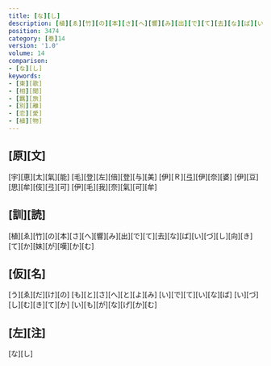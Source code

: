 ```yaml
---
title: [な][し]
description: [植][ゑ][竹][の][本][さ][へ][響][み][出][で][て][去][な][ば][い][づ][し][向][き][て][か][妹][が][嘆][か][む]
position: 3474
category: [巻]14
version: '1.0'
volume: 14
comparison:
- [な][し]
keywords:
- [東][歌]
- [相][聞]
- [羈][旅]
- [別][離]
- [恋][愛]
- [植][物]
---
```


## [原][文]

[宇][恵][太][氣][能] [毛][登][左][倍][登][与][美] [伊][Ｒ][弖][伊][奈][婆] [伊][豆][思][牟][伎][弖][可] [伊][毛][我][奈][氣][可][牟]

## [訓][読]

[植][ゑ][竹][の][本][さ][へ][響][み][出][で][て][去][な][ば][い][づ][し][向][き][て][か][妹][が][嘆][か][む]

## [仮][名]

[う][ゑ][だ][け][の] [も][と][さ][へ][と][よ][み] [い][で][て][い][な][ば] [い][づ][し][む][き][て][か] [い][も][が][な][げ][か][む]

## [左][注]

[な][し]
